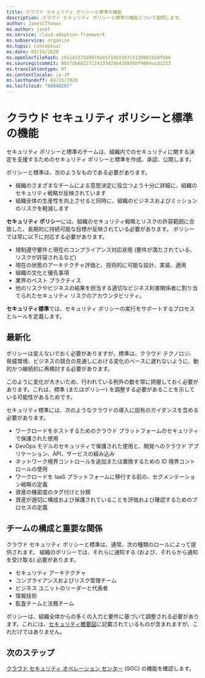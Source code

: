 ```yaml
---
title: クラウド セキュリティ ポリシーと標準の機能
description: クラウド セキュリティ ポリシーと標準の機能について説明します。
author: JanetCThomas
ms.author: janet
ms.service: cloud-adoption-framework
ms.subservice: organize
ms.topic: conceptual
ms.date: 05/15/2020
ms.openlocfilehash: c9a141575b8978eb5f16b51b7c5139801bb0fb66
ms.sourcegitcommit: 8b5fdb68127c24133429b4288f6bf9004a1d1253
ms.translationtype: HT
ms.contentlocale: ja-JP
ms.lasthandoff: 08/25/2020
ms.locfileid: "88848297"
---
```

# <a name="function-of-cloud-security-policy-and-standards"></a>クラウド セキュリティ ポリシーと標準の機能

セキュリティ ポリシーと標準のチームは、組織内でのセキュリティに関する決定を支援するためのセキュリティ ポリシーと標準を作成、承認、公開します。

ポリシーと標準は、次のようなものである必要があります。

- 組織のさまざまなチームによる意思決定に役立つよう十分に詳細に、組織のセキュリティ戦略が反映されています
- 組織全体の生産性を向上させると同時に、組織のビジネスおよびミッションのリスクを軽減します

**セキュリティ ポリシー**には、組織のセキュリティ戦略とリスクの許容範囲に合致した、長期的に持続可能な目標が反映されている必要があります。 ポリシーでは常に以下に対応する必要があります。

- 規制遵守要件と現在のコンプライアンス対応状態 (要件が満たされている、リスクが許容されるなど)
- 現在の状態のアーキテクチャ評価と、技術的に可能な設計、実装、適用
- 組織の文化と優先事項
- 業界のベスト プラクティス
- 他のリスクやビジネスの結果を担当する適切なビジネス利害関係者に割り当てられたセキュリティ リスクのアカウンタビリティ。

**セキュリティ標準**では、セキュリティ ポリシーの実行をサポートするプロセスとルールを定義します。

## <a name="modernization"></a>最新化

ポリシーは変えないでおく必要がありますが、標準は、クラウド テクノロジ、脅威環境、ビジネスの競合の見通しにおける変化のペースに遅れないように、動的かつ継続的に再検討する必要があります。

このように変化が大きいため、行われている例外の数を常に把握しておく必要があります。これは、標準 (またはポリシー) を調整する必要があることを示している可能性があるためです。

セキュリティ標準には、次のようなクラウドの導入に固有のガイダンスを含める必要があります。

- ワークロードをホストするためのクラウド プラットフォームのセキュリティで保護された使用
- DevOps モデルのセキュリティで保護された使用と、開発へのクラウド アプリケーション、API、サービスの組み込み
- ネットワーク境界コントロールを追加または置換するための ID 境界コントロールの使用
- ワークロードを IaaS プラットフォームに移行する前の、セグメンテーション戦略の定義
- 資産の機密度のタグ付けと分類
- 資産が適切に構成および保護されていることを評価および確認するためのプロセスの定義

## <a name="team-composition-and-key-relationships"></a>チームの構成と重要な関係

クラウド セキュリティ ポリシーと標準は、通常、次の種類のロールによって提供されます。 組織のポリシーでは、それらに通知する (および、それらから通知を受け取る) 必要があります。

- セキュリティ アーキテクチャ
- コンプライアンスおよびリスク管理チーム
- ビジネス ユニットのリーダーと代表者
- 情報技術
- 監査チームと法務チーム

ポリシーは、組織全体からの多くの入力と要件に基づいて調整される必要があります。これには、[セキュリティ概要図](./cloud-security.md)に記載されているものが含まれますが、これだけではありません。

## <a name="next-steps"></a>次のステップ

[クラウド セキュリティ オペレーション センター](./cloud-security-operations-center.md) (SOC) の機能を確認します。
